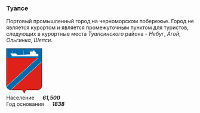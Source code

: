 <!--2023-04-02 18:05:05-->
### Туапсе
Портовый промышленный город на черноморском побережье. 
Город не является курортом и является промежуточным пунктом для туристов,
следующих в курортные места *Туапсинского* района - *Небуг*, *Агой*, *Ольгинка*, *Шепси*.

<img src="./Tuapse.png" width="96px"><br>
Население &emsp; ***61,500*** &emsp;<br>
Год&nbsp;основания &emsp; ***1838***